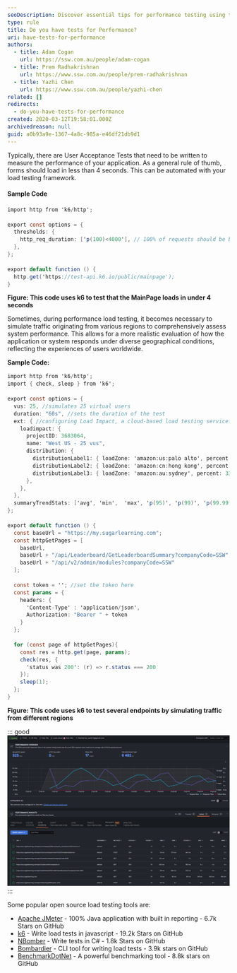 ```yaml
---
seoDescription: Discover essential tips for performance testing using tools like k6, Apache JMeter, and NBomber to ensure your application meets user expectations.
type: rule
title: Do you have tests for Performance?
uri: have-tests-for-performance
authors:
  - title: Adam Cogan
    url: https://ssw.com.au/people/adam-cogan
  - title: Prem Radhakrishnan
    url: https://www.ssw.com.au/people/prem-radhakrishnan
  - title: Yazhi Chen
    url: https://www.ssw.com.au/people/yazhi-chen
related: []
redirects:
  - do-you-have-tests-for-performance
created: 2020-03-12T19:58:01.000Z
archivedreason: null
guid: a0b93a9e-1367-4a8c-985a-e46df21db9d1
---
```

Typically, there are User Acceptance Tests that need to be written to measure the performance of your application. As a general rule of thumb, forms should load in less than 4 seconds. This can be automated with your load testing framework.

<!--endintro-->

#### Sample Code

``` cs
import http from 'k6/http';

export const options = {
  thresholds: {
    http_req_duration: ['p(100)<4000'], // 100% of requests should be below 4000ms
  },
};

export default function () {
  http.get('https://test-api.k6.io/public/mainpage');
}

```

**Figure: This code uses k6 to test that the MainPage loads in under 4 seconds**

Sometimes, during performance load testing, it becomes necessary to simulate traffic originating from various regions to comprehensively assess system performance. This allows for a more realistic evaluation of how the application or system responds under diverse geographical conditions, reflecting the experiences of users worldwide. 

**Sample Code:**

``` cs
import http from 'k6/http';
import { check, sleep } from 'k6';

export const options = {
  vus: 25, //simulates 25 virtual users
  duration: "60s", //sets the duration of the test
  ext: { //configuring Load Impact, a cloud-based load testing service.
    loadimpact: {
      projectID: 3683064,
      name: "West US - 25 vus",
      distribution: {
        distributionLabel1: { loadZone: 'amazon:us:palo alto', percent: 34 },
        distributionLabel2: { loadZone: 'amazon:cn:hong kong', percent: 33 },
        distributionLabel3: { loadZone: 'amazon:au:sydney', percent: 33 },
      },
    },
  },
  summaryTrendStats: ['avg', 'min',  'max', 'p(95)', 'p(99)', 'p(99.99)'],
};

export default function () {
  const baseUrl = "https://my.sugarlearning.com";
  const httpGetPages = [
    baseUrl,
    baseUrl + "/api/Leaderboard/GetLeaderboardSummary?companyCode=SSW",
    baseUrl + "/api/v2/admin/modules?companyCode=SSW"
  ]; 

  const token = ''; //set the token here
  const params = {
    headers: {
      'Content-Type' : 'application/json',
      Authorization: "Bearer " + token
    }
  }; 

  for (const page of httpGetPages){
    const res = http.get(page, params);
    check(res, {
      'status was 200': (r) => r.status === 200
    });
    sleep(1);
  };   
}
```
**Figure: This code uses k6 to test several endpoints by simulating traffic from different regions**

::: good  
![Figure: Good example - Output the result of simulating traffic from West US to K6 Cloud](run-script-with-k6-cloud.png)  
:::

Some popular open source load testing tools are: 

* [Apache JMeter](https://jmeter.apache.org) - 100% Java application with built in reporting - 6.7k Stars on GitHub
* [k6](https://k6.io/open-source) - Write load tests in javascript - 19.2k Stars on GitHub
* [NBomber](https://github.com/PragmaticFlow/NBomber) - Write tests in C# - 1.8k Stars on GitHub
* [Bombardier](https://github.com/codesenberg/bombardier) - CLI tool for writing load tests - 3.9k stars on GitHub
* [BenchmarkDotNet](https://github.com/dotnet/BenchmarkDotNet) - A powerful benchmarking tool - 8.8k stars on GitHub